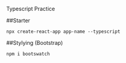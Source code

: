 Typescript Practice

##Starter
```
npx create-react-app app-name --typescript
```

##Stylying (Bootstrap) 
```
npm i bootswatch

```
